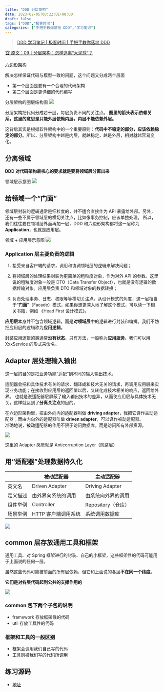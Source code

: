 ```yaml
---
title: "DDD 分层架构"
date: 2023-02-05T00:22:01+08:00
draft: false
tags: ["DDD","极客时间"]
categories: ["手把手教你落地 DDD","学习笔记"]
---
```


> [DDD 学习笔记 | 极客时间 | 手把手教你落地 DDD](../dir)

[🏆 原文：09｜分层架构：怎样逃离“大泥球”？](http://gk.link/a/11WlS)

[六边形架构](https://zhuanlan.zhihu.com/p/113681224)

解决怎样保证代码与模型一致的问题，这个问题又分成两个层面

- 第一个层面是要有一个合理的代码架构
- 第二个层面是更详细的代码编写

分层架构的圈层结构图
![](../../../../../post/23/分层架构-圈层结构.svg)

分层架构把代码分成若干层，每层负责不同的关注点。
**图里的箭头表示依赖关系，这里的意思是只能外层依赖内层，内层不能依赖外层。**

这背后其实是根据软件架构中的一个重要原则：**代码中不稳定的部分，应该依赖稳定的部分**。所以，分层架构中越是内层，就越稳定，越是外层，相对就越容易变化。

## 分离领域

**DDD 对代码架构最核心的要求就是要将领域层分离出来**

领域层示意图
![](../../../../../post/23/领域层示意图.svg)

## 给领域一个“门面”

领域层封装的逻辑通常是细粒度的，并不适合直接作为 API 暴露给外部。另外，还有一些不属于领域层的横切关注点，比如像事务控制，应该单独处理。
所以，我们往往要在领域层外面再加一层，DDD 和六边形架构都将这一层称为 **Application**，也就是应用层。

领域 + 应用层示意图
![](../../../../../post/23/领域+应用层示意图.svg)

### Application 层主要负责的逻辑

1. 接受来自客户端的请求，调用和协调领域层的逻辑来解决问题；

2. 将领域层的处理结果封装为更简单的粗粒度对象，作为对外 API 的参数。这里说的粗粒度对象一般是 DTO（Data Transfer Object），也就是没有逻辑的数据传输对象，应用层负责 DTO 和领域对象的数据转换；

3. 负责处理事务、日志、权限等等横切关注点。从设计模式的角度，这一层相当于“**门面**”（Facade）模式，如果你想更深入地了解这个模式，可以读一下相关书籍，例如 《Head First 设计模式》。

**应用层**本身并不包含领域逻辑，而是**对领域层**中的逻辑进行封装和编排。我们不妨把应用层的逻辑称为**应用逻辑**。

封装应用逻辑的类通常**没有状态**，只有方法，一般称为**应用服务**，我们可以用 XxxService 的形式来命名。

## Adapter 层处理输入输出

这一层的目的是把业务功能“适配”到不同的输入输出技术。

适配器会把和具体技术有关的请求，翻译成和技术无关的请求，再调用应用层来实现业务功能；在接收到应用层的返回值以后，又转化成技术相关的响应，返回给外界。
也就是说适配器层屏蔽了输入输出技术的差异，从而使应用层与具体技术无关，这样就达到了**分离关注点**的目的。

在六边形架构里，把由外向内的适配器叫做 **driving adapter**，我把它译作主动适配器；而由内向外的适配器叫做 **driven adapter**，可以译作被动适配器。  
准确地说，被动适配器的作用不限于访问数据库，而是访问所有外部资源。

![](../../../../../post/23/Adapter.svg)

这里的 Adapter 感觉就是 Anticorruption Layer（防腐层）

## 用“适配器”处理数据持久化

| | 被动适配器  | 主动适配器  |
|---|---|---|
| 英文名 | Driven Adapter  | Driving Adapter  |
| 定义描述 | 由外界向系统的调用 | 由系统向外界的调用 |
| 组件举例 | Controller  | Repository（仓库）  |
| 场景举例 | HTTP 客户端调用系统 | 系统调用数据库 |

![](../../../../../post/23/主动与被动适配器.svg)

## common 层存放通用工具和框架

通用工具、对 Spring 框架进行的封装、自己的小框架，这些框架性的代码可能用于上面说的任何一层。

虽然这些代码可能被前面的所有层依赖，但它和上面说的各层**不在同一个纬度**。

**它们是对各层代码起到公共的支撑作用的**

![](../../../../../post/23/common层.svg)

### common 包下两个子包的说明

- framework 存放框架性的代码
- util 存放工具性的代码

### 框架和工具的一般区别

- 框架会调用我们自己写的代码
- 工具则被我们写的代码所调用

## 练习源码

- [地址](https://github.com/wyyl1/geektime-ddd/tree/1)